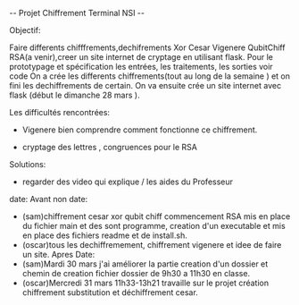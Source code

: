-- Projet Chiffrement Terminal NSI --

Objectif:

Faire differents chifffrements,dechifrements Xor Cesar Vigenere QubitChiff RSA(a venir),creer un site internet de cryptage  en utilisant flask.
Pour le prototypage et spécification les entrées, les traitements, les sorties voir code
On a crée les differents chiffrements(tout au long de la semaine ) et on fini les dechiffrements de certain.
On va ensuite crée un site internet avec flask (début le dimanche 28 mars ).

Les difficultés rencontrées:
- Vigenere bien comprendre comment fonctionne ce chiffrement.

- cryptage des lettres , congruences pour le RSA

Solutions:
- regarder des video qui explique / les aides du Professeur

date:
Avant non date:
- (sam)chiffrement cesar xor qubit chiff commencement RSA mis en place du fichier main et des sont programme, creation d'un executable et mis en place des fichiers readme et de install.sh.
- (oscar)tous les dechiffremement, chiffrement vigenere et idee de faire un site.
Apres Date:
- (sam)Mardi 30 mars j'ai améliorer la partie creation d'un dossier et chemin de creation fichier dossier de 9h30 a 11h30 en classe. 
- (oscar)Mercredi 31 mars 11h33-13h21 travaille sur le projet création chiffrement substitution et déchiffrement cesar.
